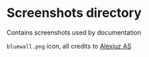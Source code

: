 
# Screenshots directory

Contains screenshots used by documentation

`bluewall.png` icon, all credits to [Alexiuz AS][bluewall]

[bluewall]: https://www.iconfinder.com/WHCompare/icon-sets
